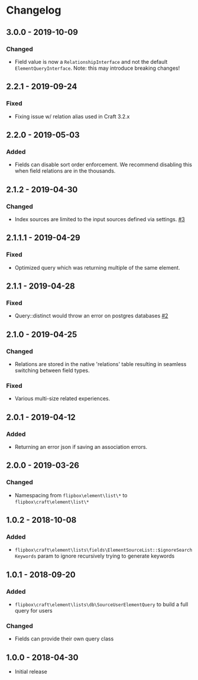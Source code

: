 Changelog
=========
## 3.0.0 - 2019-10-09
### Changed
- Field value is now a `RelationshipInterface` and not the default `ElementQueryInterface`.  Note: this may introduce 
breaking changes!

## 2.2.1 - 2019-09-24
### Fixed
- Fixing issue w/ relation alias used in Craft 3.2.x

## 2.2.0 - 2019-05-03
### Added
- Fields can disable sort order enforcement.  We recommend disabling this when field relations are in the thousands.

## 2.1.2 - 2019-04-30
### Changed
- Index sources are limited to the input sources defined via settings. [#3](https://github.com/flipboxfactory/craft-element-lists/issues/3)

## 2.1.1.1 - 2019-04-29
### Fixed
- Optimized query which was returning multiple of the same element.

## 2.1.1 - 2019-04-28
### Fixed
- Query::distinct would throw an error on postgres databases [#2](https://github.com/flipboxfactory/craft-element-lists/issues/2)

## 2.1.0 - 2019-04-25
### Changed
- Relations are stored in the native 'relations' table resulting in seamless switching between field types.

### Fixed
- Various multi-size related experiences.

## 2.0.1 - 2019-04-12
### Added
- Returning an error json if saving an association errors.

## 2.0.0 - 2019-03-26
### Changed
- Namespacing from `flipbox\element\list\*` to `flipbox\craft\element\list\*`

## 1.0.2 - 2018-10-08
### Added
- `flipbox\craft\element\lists\fields\ElementSourceList::$ignoreSearchKeywords` param to ignore recursively trying to generate keywords 

## 1.0.1 - 2018-09-20
### Added
- `flipbox\craft\element\lists\db\SourceUserElementQuery` to build a full query for users

### Changed
- Fields can provide their own query class

## 1.0.0 - 2018-04-30
- Initial release
